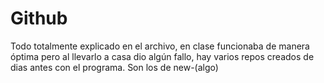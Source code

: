 # Github

Todo totalmente explicado en el archivo, en clase funcionaba de manera óptima pero al llevarlo a casa dio algún fallo, hay varios repos creados de dias antes con el programa. Son los de new-(algo)
